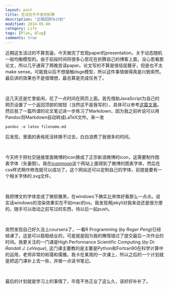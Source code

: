 ```yaml
---
layout: post
title: 生活在于不息的折腾
description: "近期回顾与计划"
modified: 2014-05-08
category: Life
tags: [Plan, Blog]
comments: true
---
```



近期这生活过的不算苦逼，今天做完了宏观paper的presentation，关于动态随机一般均衡模型的。由于前段时间将很多心思花在折腾自己的博客上面，没心思看那论文，所以几乎通宵了两晚苦读paper。论文写的不算是很佶屈聱牙，但是也不太make sense。可能我以后不想接触dsge模型，所以这件事情做得真是兴致索然。最后讲的效果也不是很理想，最总算是完成任务了。

<br/>

这几天还是忙里偷闲，花了一点时间在网页上面。首先借助JavaScript为自己的网页设置了一个返回顶部的按钮（当然这不是我写的），具体可以参考[这篇文章](http://liberize.me/post/jekyll-add-back-to-top-button.html)。
然后我了一篇所谓的论文笔记进一步练习了Markdown，因为我之前听说可以用Pandoc将Markdown自动转成LaTeX文件。来一发

	pandoc -o latex filename.md

后发现，里面的表格死活转换不过去，白白浪费了我很多的时间。

<br/>

今天终于把社交链接里面微博的icon换成了正宗新浪微博的icon，这需要制作图表字体（矢量图）。我在[iconmoon](http://icomoon.io)这个网站上面得到了微博的图表字体，然后在css样式稍作修改就可以成功了。这个网站还可以定制自己的字体，前提是要有一个相关字体的.svg文件。

<br/>

我把博文的字体变成了微软雅黑，在windows下确实比宋体好看那么一点点。说实话windows的渲染效果实在不如mac的os。我发现用jekyll对我来说还是很方便的，随手可以改动之前写过的东西，待以后一起push。

<br/>

突然发现自己好久没上coursera了，一看R Programming (*by Roger Peng*)已经结课了。这是可以稳稳结业的，可是就是因为我的懒惰错过了提交最后一次作业的时间。我更关注的一门课是High Performance Scientific Computing
(*by Dr. Randall J. LeVeque*), 这门课主要教的是主要是Python和Fortran90在科学计算中的运用，老师非常的和蔼和儒雅。我卡在某周的一次课上，所以之后的一个计划就是把这门课补上去一些，并做一点读书笔记。

<br/>

最后的计划就是学习上的事情了，毕竟不务正业了这么久，该好好补补了。


